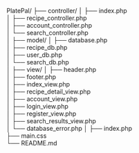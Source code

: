 PlatePal/
├── controller/
│   ├── index.php                  
│   ├── recipe_controller.php      
│   ├── account_controller.php     
│   └── search_controller.php      
│
├── model/
│   ├── database.php               
│   ├── recipe_db.php              
│   ├── user_db.php                
│   └── search_db.php              
│
├── view/
│   ├── header.php                 
│   ├── footer.php                 
│   ├── index_view.php             
│   ├── recipe_detail_view.php     
│   ├── account_view.php           
│   ├── login_view.php             
│   ├── register_view.php          
│   ├── search_results_view.php    
│   └── database_error.php
│
├── index.php                      
├── main.css                       
└── README.md                      
